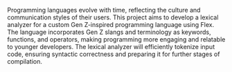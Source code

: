 Programming languages evolve with time, reflecting the culture and communication styles of their users. This project aims to develop a lexical analyzer for a custom Gen Z-inspired programming language using Flex. The language incorporates Gen Z slangs and terminology as keywords, functions, and operators, making programming more engaging and relatable to younger developers. The lexical analyzer will efficiently tokenize input code, ensuring syntactic correctness and preparing it for further stages of compilation.


